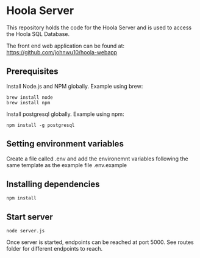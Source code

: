 # Hoola Server

This repository holds the code for the Hoola Server and is used to access the Hoola SQL Database.

The front end web application can be found at: https://github.com/johnwu10/hoola-webapp

## Prerequisites

Install Node.js and NPM globally. Example using brew:

```
brew install node
brew install npm
```

Install postgresql globally. Example using npm:

```
npm install -g postgresql
```

## Setting environment variables

Create a file called .env and add the environemnt variables following the same template as the example file .env.example

## Installing dependencies

```
npm install
```

## Start server

```
node server.js
```
Once server is started, endpoints can be reached at port 5000. See routes folder for different endpoints to reach.
